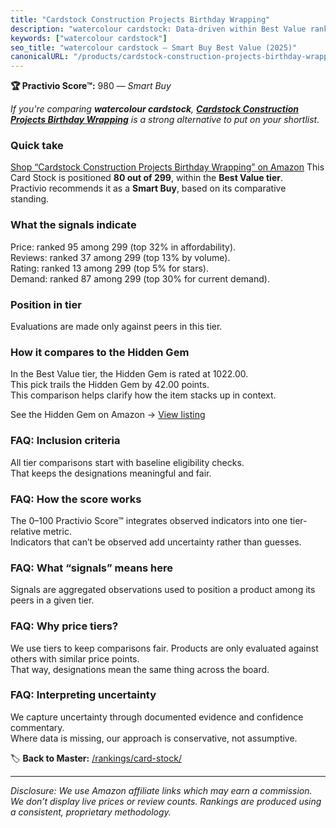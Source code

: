 ```yaml
---
title: "Cardstock Construction Projects Birthday Wrapping"
description: "watercolour cardstock: Data-driven within Best Value ranking using the Practivio Score™. Positioned by quality, value, demand, findability, momentum."
keywords: ["watercolour cardstock"]
seo_title: "watercolour cardstock — Smart Buy Best Value (2025)"
canonicalURL: "/products/cardstock-construction-projects-birthday-wrapping-B095JQKQL7/"
---
```


**🏆 Practivio Score™:** 980 — _Smart Buy_


*If you're comparing **watercolour cardstock**, **[Cardstock Construction Projects Birthday Wrapping](https://www.amazon.com/dp/B095JQKQL7?tag=practivio-20)** is a strong alternative to put on your shortlist.*
### Quick take
[Shop “Cardstock Construction Projects Birthday Wrapping” on Amazon](https://www.amazon.com/dp/B095JQKQL7?tag=practivio-20)
This Card Stock is positioned **80 out of 299**, within the **Best Value tier**.  
Practivio recommends it as a **Smart Buy**, based on its comparative standing.

### What the signals indicate
Price: ranked 95 among 299 (top 32% in affordability).  
Reviews: ranked 37 among 299 (top 13% by volume).  
Rating: ranked 13 among 299 (top 5% for stars).  
Demand: ranked 87 among 299 (top 30% for current demand).

### Position in tier
Evaluations are made only against peers in this tier.

### How it compares to the Hidden Gem
In the Best Value tier, the Hidden Gem is rated at 1022.00.  
This pick trails the Hidden Gem by 42.00 points.  
This comparison helps clarify how the item stacks up in context.  

See the Hidden Gem on Amazon → [View listing](https://www.amazon.com/dp/B006P1EQXA?tag=practivio-20)

### FAQ: Inclusion criteria
All tier comparisons start with baseline eligibility checks.  
That keeps the designations meaningful and fair.

### FAQ: How the score works
The 0–100 Practivio Score™ integrates observed indicators into one tier-relative metric.  
Indicators that can’t be observed add uncertainty rather than guesses.

### FAQ: What “signals” means here
Signals are aggregated observations used to position a product among its peers in a given tier.

### FAQ: Why price tiers?
We use tiers to keep comparisons fair. Products are only evaluated against others with similar price points.  
That way, designations mean the same thing across the board.

### FAQ: Interpreting uncertainty
We capture uncertainty through documented evidence and confidence commentary.  
Where data is missing, our approach is conservative, not assumptive.


🏷️ **Back to Master:** [/rankings/card-stock/](/rankings/card-stock/)

---
_Disclosure: We use Amazon affiliate links which may earn a commission. We don’t display live prices or review counts. Rankings are produced using a consistent, proprietary methodology._
